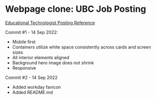 # Webpage clone: UBC Job Posting

[Educational Technologist Posting Reference](https://ubc.wd10.myworkdayjobs.com/en-US/ubcstaffjobs/job/Educational-Technologist_JR9523)

Commit #1 - 14 Sep 2022:

- Mobile first
- Containers utilize white space consistently across cards and screen sizes
- All interior elements aligned
- Background hero image does not shrink
- Responsive

Commit #2 - 14 Sep 2022

- Added workday favicon
- Added README.md
